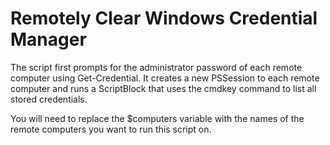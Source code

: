 # Remotely Clear Windows Credential Manager
The script first prompts for the administrator password of each remote computer using Get-Credential. It creates a new PSSession to each remote computer and runs a ScriptBlock that uses the cmdkey command to list all stored credentials.

You will need to replace the $computers variable with the names of the remote computers you want to run this script on. 
